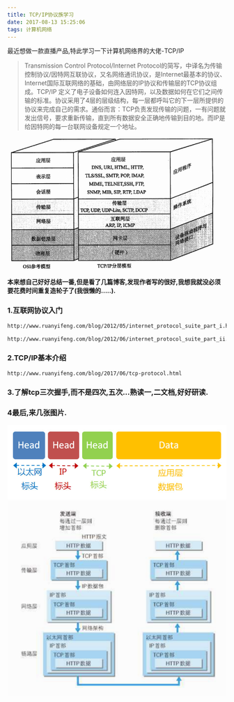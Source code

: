 ```yaml
---
title: TCP/IP协议族学习
date: 2017-08-13 15:25:06
tags: 计算机网络
---
```

最近想做一款直播产品,特此学习一下计算机网络界的大佬-TCP/IP
> Transmission Control Protocol/Internet Protocol的简写，中译名为传输控制协议/因特网互联协议，又名网络通讯协议，是Internet最基本的协议、Internet国际互联网络的基础，由网络层的IP协议和传输层的TCP协议组成。TCP/IP 定义了电子设备如何连入因特网，以及数据如何在它们之间传输的标准。协议采用了4层的层级结构，每一层都呼叫它的下一层所提供的协议来完成自己的需求。通俗而言：TCP负责发现传输的问题，一有问题就发出信号，要求重新传输，直到所有数据安全正确地传输到目的地。而IP是给因特网的每一台联网设备规定一个地址。

![tcp](/uploads/tcp.jpg)

<b>本来想自己好好总结一番,但是看了几篇博客,发现作者写的很好,我想我就没必须要花费时间重复造轮子了(我很懒的.....).</b>
### 1.互联网协议入门

```
http://www.ruanyifeng.com/blog/2012/05/internet_protocol_suite_part_i.html
```

```
http://www.ruanyifeng.com/blog/2012/06/internet_protocol_suite_part_ii.html
```
### 2.TCP/IP基本介绍
```
http://www.ruanyifeng.com/blog/2017/06/tcp-protocol.html
```
### 3.了解tcp三次握手,而不是四次,五次...熟读一,二文档,好好研读.

### 4最后,来几张图片.
![tcp](/uploads/0814-1.png)
![tcp](/uploads/0814-2.png)


